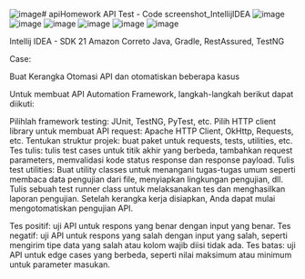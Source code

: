 ![image](https://github.com/prasetyobintang/apiHomework/assets/84533163/4af51967-e39b-42c6-9f95-6678b9f6a1ba)# apiHomework
API Test - Code screenshot_IntellijIDEA
![image](https://github.com/prasetyobintang/apiHomework/assets/84533163/9538401e-caa9-4a31-982a-2025c4e3fbd6)
![image](https://github.com/prasetyobintang/apiHomework/assets/84533163/8dad224c-beba-4fba-9e1b-7bd538de9973)
![image](https://github.com/prasetyobintang/apiHomework/assets/84533163/764209f6-e9d7-4dbc-9b6b-f1e42cbdb437)
![image](https://github.com/prasetyobintang/apiHomework/assets/84533163/bcffbd7c-18d7-47c1-828b-dd1c60ea3e58)
![image](https://github.com/prasetyobintang/apiHomework/assets/84533163/3bd3c38a-744f-49a6-975e-1e153308c024)
![image](https://github.com/prasetyobintang/apiHomework/assets/84533163/16af7e46-dda2-4455-aed7-cef190086f8c)




Intellij IDEA - SDK 21 Amazon Correto
Java, Gradle, RestAssured, TestNG

Case:

Buat Kerangka Otomasi API dan otomatiskan beberapa kasus

Untuk membuat API Automation Framework, langkah-langkah berikut dapat diikuti:

Pilihlah framework testing: JUnit, TestNG, PyTest, etc.
Pilih HTTP client library untuk membuat API request: Apache HTTP Client, OkHttp, Requests, etc.
Tentukan struktur projek: buat paket untuk requests, tests, utilities, etc.
Tes tulis: tulis test cases untuk titik akhir yang berbeda, tambahkan request parameters, memvalidasi kode status response dan response payload.
Tulis test utilities: Buat utility classes untuk menangani tugas-tugas umum seperti membaca data pengujian dari file, menyiapkan lingkungan pengujian, dll.
Tulis sebuah test runner class untuk melaksanakan tes dan menghasilkan laporan pengujian.
Setelah kerangka kerja disiapkan, Anda dapat mulai mengotomatiskan pengujian API.

Tes positif: uji API untuk respons yang benar dengan input yang benar.
Tes negatif: uji API untuk respons yang salah dengan input yang salah, seperti mengirim tipe data yang salah atau kolom wajib diisi tidak ada.
Tes batas: uji API untuk edge cases yang berbeda, seperti nilai maksimum atau minimum untuk parameter masukan.
